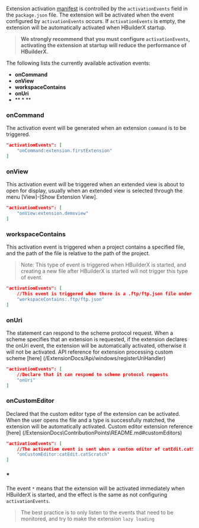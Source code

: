Extension activation [manifest](/ExtensionDocs/manifest.md) is controlled by the `activationEvents` field in the `package.json` file. The extension will be activated when the event configured by `activationEvents` occurs. If `activationEvents` is empty, the extension will be automatically activated when HBuilderX startup.
> **We strongly recommend that you must configure `activationEvents`, activating the extension at startup will reduce the performance of HBuilderX.**

The following lists the currently available activation events:
- **onCommand**
- **onView**
- **workspaceContains**
- **onUri**
- ** \* **

### onCommand
The activation event will be generated when an extension `command` is to be triggered.

``` json
"activationEvents": [
    "onCommand:extension.firstExtension"
]
```

### onView
This activation event will be triggered when an extended view is about to open for display, usually when an extended view is selected through the menu [View]-[Show Extension View].

``` json
"activationEvents": [
    "onView:extension.demoview"
]
```

### workspaceContains
This activation event is triggered when a project contains a specified file, and the path of the file is relative to the path of the project.
> Note: This type of event is triggered when HBuilderX is started, and creating a new file after HBuilderX is started will not trigger this type of event.

``` json
"activationEvents": [
    //This event is triggered when there is a .ftp/ftp.json file under a project in the project manager.
    "workspaceContains:.ftp/ftp.json"
]
```
### onUri
The statement can respond to the scheme protocol request. When a scheme specifies that an extension is requested, if the extension declares the onUri event, the extension will be automatically activated, otherwise it will not be activated. API reference for extension processing custom scheme [here] (/ExtensionDocs/Api/windows/registerUriHandler)

``` json
"activationEvents": [
    //Declare that it can respond to scheme protocol requests
    "onUri"
]
```

### onCustomEditor
Declared that the custom editor type of the extension can be activated. When the user opens the file and a type is successfully matched, the extension will be automatically activated. Custom editor extension reference [here] (/ExtensionDocs\ContributionPoints\README.md#customEditors)

``` json
"activationEvents": [
    //The activation event is sent when a custom editor of catEdit.catScratch type is opened
    "onCustomEditor:catEdit.catScratch"
]
```

### *
The event `*` means that the extension will be activated immediately when HBuilderX is started, and the effect is the same as not configuring `activationEvents`.
> The best practice is to only listen to the events that need to be monitored, and try to make the extension `lazy loading`
